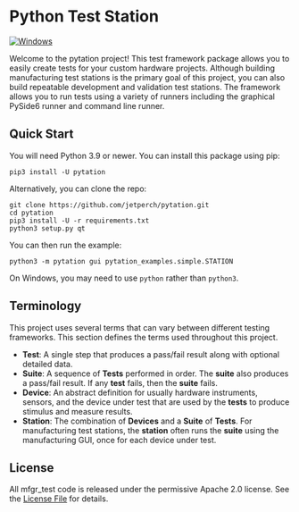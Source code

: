 
# Python Test Station

[![Windows](https://github.com/jetperch/pytation/actions/workflows/windows.yml/badge.svg)](https://github.com/jetperch/pytation/actions/workflows/windows.yml)

Welcome to the pytation project!  This test framework package allows you to 
easily create tests for your custom hardware projects.  Although building
manufacturing test stations is the primary goal of this project, you can
also build repeatable development and validation test stations.
The framework allows you to run tests using a variety of runners including the
graphical PySide6 runner and command line runner.


## Quick Start

You will need Python 3.9 or newer.  You can install this package using pip:

    pip3 install -U pytation

Alternatively, you can clone the repo:

    git clone https://github.com/jetperch/pytation.git
    cd pytation
    pip3 install -U -r requirements.txt
    python3 setup.py qt

You can then run the example:

    python3 -m pytation gui pytation_examples.simple.STATION

On Windows, you may need to use `python` rather than `python3`.



## Terminology

This project uses several terms that can vary between different testing
frameworks.  This section defines the terms used throughout this project.

- **Test**: A single step that produces a pass/fail result along with optional
  detailed data.
- **Suite**: A sequence of **Tests** performed in order.  The **suite** also 
  produces a pass/fail result.  If any **test** fails, 
  then the **suite** fails.
- **Device**: An abstract definition for usually hardware instruments, sensors,
  and the device under test that are used by the **tests** to produce stimulus
  and measure results.  
- **Station**: The combination of **Devices** and a **Suite** of **Tests**.
  For manufacturing test stations, the **station** often runs the **suite**
  using the manufacturing GUI, once for each device under test. 

## License

All mfgr_test code is released under the permissive Apache 2.0 license.
See the [License File](LICENSE.txt) for details.
